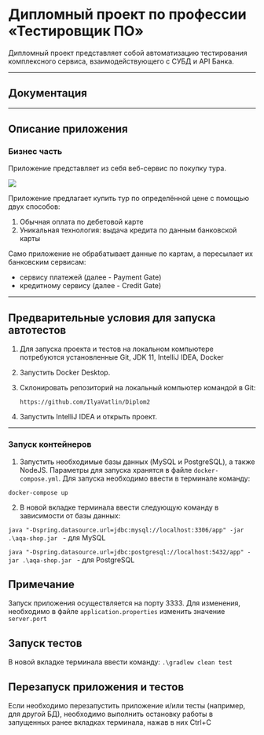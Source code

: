 # Дипломный проект по профессии «Тестировщик ПО»

Дипломный проект представляет собой автоматизацию тестирования комплексного сервиса, взаимодействующего с СУБД и API Банка.

---
## Документация


---

## Описание приложения

### Бизнес часть

Приложение представляет из себя веб-сервис по покупку тура.

![](https://raw.githubusercontent.com/netology-code/qa-diploma/master/pic/service.png)

Приложение предлагает купить тур по определённой цене с помощью двух способов:

1. Обычная оплата по дебетовой карте
2. Уникальная технология: выдача кредита по данным банковской карты

Само приложение не обрабатывает данные по картам, а пересылает их банковским сервисам:

* сервису платежей (далее - Payment Gate)
* кредитному сервису (далее - Credit Gate)

---
## Предварительные условия для запуска автотестов

1. Для запуска проекта и тестов на локальном компьютере потребуются установленные 
Git, JDK 11, IntelliJ IDEA, Docker
3. Запустить Docker Desktop.
2. Склонировать репозиторий на локальный компьютер командой в Git:

   ```
   https://github.com/IlyaVatlin/Diplom2
   ```
4. Запустить IntelliJ IDEA и открыть проект.

---

### Запуск контейнеров

1. Запустить необходимые базы данных (MySQL и PostgreSQL), а также NodeJS. Параметры для запуска хранятся в файле `docker-compose.yml`. Для запуска необходимо ввести в терминале команду:
```
docker-compose up
```
2. В новой вкладке терминала ввести следующую команду в зависимости от базы данных: 

`java "-Dspring.datasource.url=jdbc:mysql://localhost:3306/app" -jar .\aqa-shop.jar
`   - для MySQL

`java "-Dspring.datasource.url=jdbc:postgresql://localhost:5432/app" -jar .\aqa-shop.jar
` - для PostgreSQL

## Примечание
Запуск приложения осуществляется на порту 3333. Для изменения, необходимо в файле `application.properties` изменить значение `server.port`

## Запуск тестов
В новой вкладке терминала ввести команду: `.\gradlew clean test`

## Перезапуск приложения и тестов
Если необходимо перезапустить приложение и/или тесты (например, для другой БД), необходимо выполнить остановку работы в запущенных ранее вкладках терминала, нажав в них Ctrl+С


